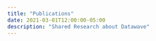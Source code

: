 ```yaml
---
title: "Publications"
date: 2021-03-01T12:00:00-05:00
description: "Shared Research about Datawave"
---
```

